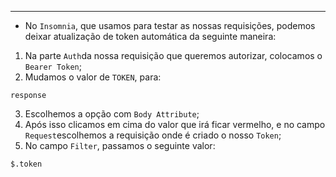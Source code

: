 ___
- No `Insomnia`, que usamos para testar as nossas requisições, podemos deixar atualização de token automática da seguinte maneira:
1. Na parte `Auth`da nossa requisição que queremos autorizar, colocamos o `Bearer Token`;
2. Mudamos o valor de `TOKEN`, para:
```text
response
```
3. Escolhemos a opção com `Body Attribute`;
4. Após isso clicamos em cima do valor que irá ficar vermelho, e no campo `Request`escolhemos a requisição onde é criado o nosso `Token`;
5. No campo `Filter`, passamos o seguinte valor:
```text
$.token
```